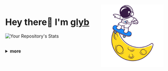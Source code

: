 <img align='right' height='200' src='pics/art.gif' alt='Hi'>
<h1>Hey there👋 I'm <a href="https://github.com/glyb" target="_blank">glyb</a></h1>

![Your Repository's Stats](https://github-readme-stats.vercel.app/api?username=glyb&show_icons=true)

<br />

<details close="true">
  <summary><b>more&nbsp;</b></summary>	
  
  ![Your Repository's Stats](https://github-readme-stats.vercel.app/api/top-langs/?username=glyb&theme=blue-green)
  
  <a href="https://discord.gg/FVVhEG5y2g">
  <img align="left" alt="Discord" width="20px" src="https://raw.githubusercontent.com/peterthehan/peterthehan/master/assets/discord.svg" />
</a>
  
</details>



 
